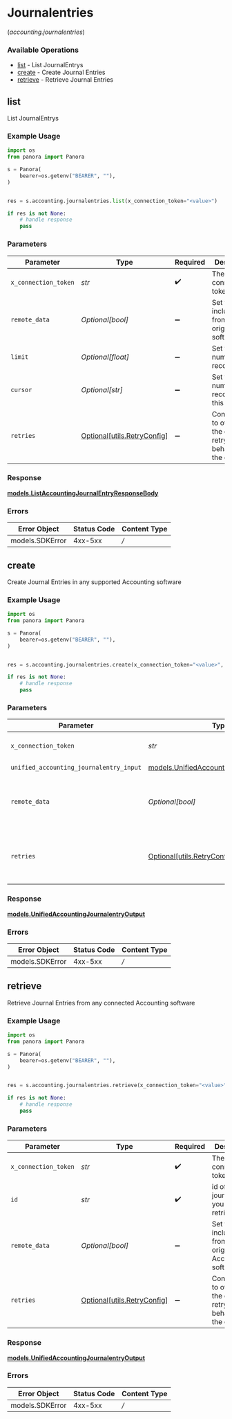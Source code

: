# Journalentries
(*accounting.journalentries*)

### Available Operations

* [list](#list) - List  JournalEntrys
* [create](#create) - Create Journal Entries
* [retrieve](#retrieve) - Retrieve Journal Entries

## list

List  JournalEntrys

### Example Usage

```python
import os
from panora import Panora

s = Panora(
    bearer=os.getenv("BEARER", ""),
)


res = s.accounting.journalentries.list(x_connection_token="<value>")

if res is not None:
    # handle response
    pass

```

### Parameters

| Parameter                                                           | Type                                                                | Required                                                            | Description                                                         |
| ------------------------------------------------------------------- | ------------------------------------------------------------------- | ------------------------------------------------------------------- | ------------------------------------------------------------------- |
| `x_connection_token`                                                | *str*                                                               | :heavy_check_mark:                                                  | The connection token                                                |
| `remote_data`                                                       | *Optional[bool]*                                                    | :heavy_minus_sign:                                                  | Set to true to include data from the original software.             |
| `limit`                                                             | *Optional[float]*                                                   | :heavy_minus_sign:                                                  | Set to get the number of records.                                   |
| `cursor`                                                            | *Optional[str]*                                                     | :heavy_minus_sign:                                                  | Set to get the number of records after this cursor.                 |
| `retries`                                                           | [Optional[utils.RetryConfig]](../../models/utils/retryconfig.md)    | :heavy_minus_sign:                                                  | Configuration to override the default retry behavior of the client. |


### Response

**[models.ListAccountingJournalEntryResponseBody](../../models/listaccountingjournalentryresponsebody.md)**
### Errors

| Error Object    | Status Code     | Content Type    |
| --------------- | --------------- | --------------- |
| models.SDKError | 4xx-5xx         | */*             |

## create

Create Journal Entries in any supported Accounting software

### Example Usage

```python
import os
from panora import Panora

s = Panora(
    bearer=os.getenv("BEARER", ""),
)


res = s.accounting.journalentries.create(x_connection_token="<value>", unified_accounting_journalentry_input={})

if res is not None:
    # handle response
    pass

```

### Parameters

| Parameter                                                                                       | Type                                                                                            | Required                                                                                        | Description                                                                                     |
| ----------------------------------------------------------------------------------------------- | ----------------------------------------------------------------------------------------------- | ----------------------------------------------------------------------------------------------- | ----------------------------------------------------------------------------------------------- |
| `x_connection_token`                                                                            | *str*                                                                                           | :heavy_check_mark:                                                                              | The connection token                                                                            |
| `unified_accounting_journalentry_input`                                                         | [models.UnifiedAccountingJournalentryInput](../../models/unifiedaccountingjournalentryinput.md) | :heavy_check_mark:                                                                              | N/A                                                                                             |
| `remote_data`                                                                                   | *Optional[bool]*                                                                                | :heavy_minus_sign:                                                                              | Set to true to include data from the original Accounting software.                              |
| `retries`                                                                                       | [Optional[utils.RetryConfig]](../../models/utils/retryconfig.md)                                | :heavy_minus_sign:                                                                              | Configuration to override the default retry behavior of the client.                             |


### Response

**[models.UnifiedAccountingJournalentryOutput](../../models/unifiedaccountingjournalentryoutput.md)**
### Errors

| Error Object    | Status Code     | Content Type    |
| --------------- | --------------- | --------------- |
| models.SDKError | 4xx-5xx         | */*             |

## retrieve

Retrieve Journal Entries from any connected Accounting software

### Example Usage

```python
import os
from panora import Panora

s = Panora(
    bearer=os.getenv("BEARER", ""),
)


res = s.accounting.journalentries.retrieve(x_connection_token="<value>", id="<value>")

if res is not None:
    # handle response
    pass

```

### Parameters

| Parameter                                                           | Type                                                                | Required                                                            | Description                                                         |
| ------------------------------------------------------------------- | ------------------------------------------------------------------- | ------------------------------------------------------------------- | ------------------------------------------------------------------- |
| `x_connection_token`                                                | *str*                                                               | :heavy_check_mark:                                                  | The connection token                                                |
| `id`                                                                | *str*                                                               | :heavy_check_mark:                                                  | id of the journalentry you want to retrieve.                        |
| `remote_data`                                                       | *Optional[bool]*                                                    | :heavy_minus_sign:                                                  | Set to true to include data from the original Accounting software.  |
| `retries`                                                           | [Optional[utils.RetryConfig]](../../models/utils/retryconfig.md)    | :heavy_minus_sign:                                                  | Configuration to override the default retry behavior of the client. |


### Response

**[models.UnifiedAccountingJournalentryOutput](../../models/unifiedaccountingjournalentryoutput.md)**
### Errors

| Error Object    | Status Code     | Content Type    |
| --------------- | --------------- | --------------- |
| models.SDKError | 4xx-5xx         | */*             |

